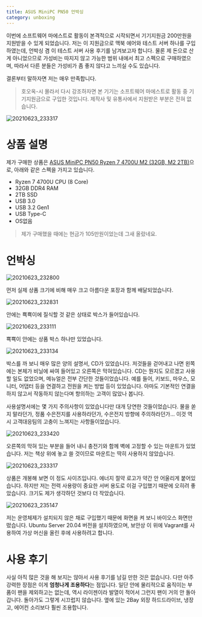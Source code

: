 ```yaml
---
title: ASUS MiniPC PN50 언박싱
category: unboxing
---
```


 

이번에 소프트웨어 마에스트로 활동이 본격적으로 시작되면서 기기지원금 200만원을 지원받을 수 있게 되었습니다. 저는 이 지원금으로 맥북 에어와 테스트 서버 하나를 구입하였는데, 언박싱 겸 이 테스트 서버 사용 후기를 남겨보고자 합니다. 물론 제 돈으로 산 게 아니었으므로 가성비는 따지지 않고 가능한 범위 내에서 최고 스펙으로 구매하였으며, 따라서 다른 분들은 가성비가 좀 좋지 않다고 느끼실 수도 있습니다.

결론부터 말하자면 저는 매우 만족합니다.



> 호오옥-시 몰라서 다시 강조하자면 본 기기는 소프트웨어 마에스트로 활동 중 기기지원금으로 구입한 것입니다. 제작사 및 유통사에서 지원받은 부분은 전혀 없습니다.



![20210623_233317](imgs/20210623_233317.jpg)

# 상품 설명

제가 구매한 상품은 [ASUS MiniPC PN50 Ryzen 7 4700U M2 (32GB, M2 2TB)](http://c7n.co.kr/product/productView.php?nProdCode=12471500)으로, 아래와 같은 스펙을 가지고 있습니다.

- Ryzen 7 4700U CPU (8 Core)
- 32GB DDR4 RAM
- 2TB SSD
- USB 3.0
- USB 3.2 Gen1
- USB Type-C
- OS없음

> 제가 구매했을 때에는 현금가 105만원이었는데 그새 올랐네요.

# 언박싱

![20210623_232800](imgs/20210623_232800.jpg)

먼저 실제 상품 크기에 비해 매우 크고 아름다운 포장과 함께 배달되었습니다.

![20210623_232831](imgs/20210623_232831.jpg)

안에는 뾱뾱이에 질식할 것 같은 상태로 박스가 들어있습니다.

![20210623_233111](imgs/20210623_233111.jpg)

뾱뾱이 안에는 상품 박스 하나만 있었습니다.

![20210623_233134](imgs/20210623_233134.jpg)

박스를 까 보니 매우 많은 양의 설명서, CD가 있었습니다. 저것들을 걷어내고 나면 왼쪽에는 본체가 비닐에 싸여 들어있고 오른쪽은 막혀있습니다. CD는 뭔지도 모르겠고 사용할 일도 없었으며, 메뉴얼은 전부 간단한 것들이었습니다. 예를 들어, 키보드, 마우스, 모니터, 어댑터 등을 연결하고 전원을 켜는 방법 등이 있었습니다. 아마도 기본적인 연결을 하지 않고서 작동하지 않는다며 항의하는 고객이 많았나 봅니다.

 사용설명서에는 몇 가지 주의사항이 있었습니다만 대개 당연한 것들이었습니다. 물을 쏟지 말라던가, 정품 수은전지를 사용하라던가, 수은전지 방향에 주의하라던가... 이것 역시 고객대응팀의 고충이 느껴지는 사항들이었습니다.

![20210623_233420](imgs/20210623_233420.jpg)

오른쪽의 막혀 있는 부분을 들어 내니 충전기와 함께 벽에 고정할 수 있는 마운트가 있었습니다. 저는 책상 위에 놓고 쓸 것이므로 마운트는 딱히 사용하지 않았습니다.

![20210623_233317](imgs/20210623_233317.jpg)

상품은 개봉해 보면 이 정도 사이즈입니다. 에너지 절약 로고가 약간 안 어울리게 붙어있습니다. 하지만 저는 전력 사용량이 중요한 서버 용도로 이걸 구입했기 때문에 오히려 좋았습니다. 크기도 제가 생각하던 것보다 더 작았습니다.

![20210623_235147](imgs/20210623_235147.jpg)

저는 운영체제가 설치되지 않은 채로 구입했기 때문에 화면을 켜 보니 바이오스 화면만 떴습니다. Ubuntu Server 20.04 버전을 설치하였으며, 보안상 이 위에 Vagrant를 사용하여 가상 머신을 올린 후에 사용하려고 합니다. 

# 사용 후기

사실 아직 많은 것을 해 보지는 않아서 사용 후기를 남길 만한 것은 없습니다. 다만 아주 강력한 장점은 이게 **엄청나게 조용하다**는 점입니다. 일단 안에 물리적으로 움직이는 부품이 팬을 제외하고는 없는데, 역시 라이젠이라 발열이 적어서 그런지 팬이 거의 안 돌아갑니다. 돌아가도 그렇게 시끄럽지 않습니다. 옆에 있는 2Bay 외장 하드드라이브, 냉장고, 에어컨 소리보다 훨씬 조용합니다.

